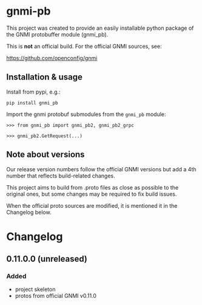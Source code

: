 # gnmi-pb

This project was created to provide an easily installable python package
of the GNMI protobuffer module (gnmi_pb).

This is **not** an official build. For the official GNMI sources, see:

https://github.com/openconfig/gnmi

## Installation & usage

Install from pypi, e.g.:

```
pip install gnmi_pb
```

Import the gnmi protobuf submodules from the `gnmi_pb` module:

```
>>> from gnmi_pb import gnmi_pb2, gnmi_pb2_grpc

>>> gnmi_pb2.GetRequest(...)
```

## Note about versions

Our release version numbers follow the official GNMI versions but add a 4th number that reflects build-related changes.

This project aims to build from .proto files as close as possible to the original ones, but some changes may be required to fix build issues.

When the official proto sources are modified, it is mentioned it in the Changelog below.

# Changelog

## 0.11.0.0 (unreleased)

### Added
- project skeleton 
- protos from official GNMI v0.11.0
